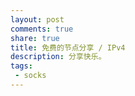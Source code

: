 ```yaml
---
layout: post
comments: true
share: true
title: 免费的节点分享 / IPv4
description: 分享快乐。
tags:
 - socks
---
```

